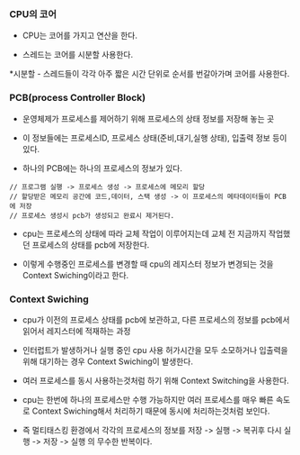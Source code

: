 ### CPU의 코어

* CPU는 코어를 가지고 연산을 한다.

* 스레드는 코어를 시분할 사용한다. 

*시분할 - 스레드들이 각각 아주 짧은 시간 단위로 순서를 번갈아가며 코어를 사용한다.

### PCB(process Controller Block)

* 운영체제가 프로세스를 제어하기 위해 프로세스의 상태 정보를 저장해 놓는 곳

* 이 정보들에는 프로세스ID, 프로세스 상태(준비,대기,실행 상태), 입출력 정보 등이 있다.

* 하나의 PCB에는 하나의 프로세스의 정보가 있다.
```
// 프로그램 실행 -> 프로세스 생성 -> 프로세스에 메모리 할당 
// 할당받은 메모리 공간에 코드,데이터, 스택 생성 -> 이 프로세스의 메타데이터들이 PCB에 저장
// 프로세스 생성시 pcb가 생성되고 완료시 제거된다.
```

* cpu는 프로세스의 상태에 따라 교체 작업이 이루어지는데 교체 전 지금까지 작업했던 프로세스의 상태를
pcb에 저장한다.

* 이렇게 수행중인 프로세스를 변경할 때 cpu의 레지스터 정보가 변경되는 것을 Context Swiching이라고 한다.

### Context Swiching 

* cpu가 이전의 프로세스 상태를 pcb에 보관하고, 다른 프로세스의 정보를 pcb에서 읽어서 레지스터에 적재하는 과정

* 인터럽트가 발생하거나 실행 중인 cpu 사용 허가시간을 모두 소모하거나 입출력을 위해 대기하는 경우 
Context Swiching이 발생한다.

* 여러 프로세스를 동시 사용하는것처럼 하기 위해 Context Switching을 사용한다.

* cpu는 한번에 하나의 프로세스만 수행 가능하지만 여러 프로세스를 매우 빠른 속도로 Context Swiching해서
처리하기 때문에 동시에 처리하는것처럼 보인다.

* 즉 멀티태스킹 환경에서 각각의 프로세스의 정보를 저장 -> 실행 -> 복귀후 다시 실행 -> 저장 -> 실행 의 무수한 반복이다.
